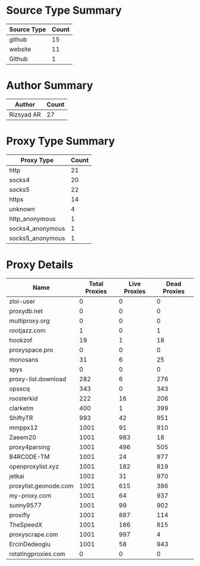# Source Type Summary

| Source Type | Count |
|-------------|-------|
| github | 15 |
| website | 11 |
| Github | 1 |


# Author Summary

| Author | Count |
|--------|-------|
| Rizsyad AR | 27 |


# Proxy Type Summary

| Proxy Type | Count |
|------------|-------|
| http | 21 |
| socks4 | 20 |
| socks5 | 22 |
| https | 14 |
| unknown | 4 |
| http_anonymous | 1 |
| socks4_anonymous | 1 |
| socks5_anonymous | 1 |


# Proxy Details

| Name | Total Proxies | Live Proxies | Dead Proxies |
|------|---------------|--------------|---------------|
| zloi-user | 0 | 0 | 0 |
| proxydb.net | 0 | 0 | 0 |
| multiproxy.org | 0 | 0 | 0 |
| rootjazz.com | 1 | 0 | 1 |
| hookzof | 19 | 1 | 18 |
| proxyspace.pro | 0 | 0 | 0 |
| monosans | 31 | 6 | 25 |
| spys | 0 | 0 | 0 |
| proxy-list.download | 282 | 6 | 276 |
| opsxcq | 343 | 0 | 343 |
| roosterkid | 222 | 16 | 206 |
| clarketm | 400 | 1 | 399 |
| ShiftyTR | 993 | 42 | 951 |
| mmppx12 | 1001 | 91 | 910 |
| Zaeem20 | 1001 | 983 | 18 |
| proxy4parsing | 1001 | 496 | 505 |
| B4RC0DE-TM | 1001 | 24 | 977 |
| openproxylist.xyz | 1001 | 182 | 819 |
| jetkai | 1001 | 31 | 970 |
| proxylist.geonode.com | 1001 | 615 | 386 |
| my-proxy.com | 1001 | 64 | 937 |
| sunny9577 | 1001 | 99 | 902 |
| proxifly | 1001 | 887 | 114 |
| TheSpeedX | 1001 | 186 | 815 |
| proxyscrape.com | 1001 | 997 | 4 |
| ErcinDedeoglu | 1001 | 58 | 943 |
| rotatingproxies.com | 0 | 0 | 0 |
